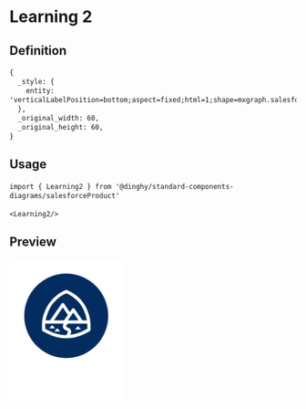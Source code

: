 # Learning 2

## Definition

```
{
  _style: { 
    entity: 'verticalLabelPosition=bottom;aspect=fixed;html=1;shape=mxgraph.salesforce.learning2;',
  },
  _original_width: 60,
  _original_height: 60,
}
```

## Usage

```
import { Learning2 } from '@dinghy/standard-components-diagrams/salesforceProduct'

<Learning2/>
```

## Preview

<img src="./learning-2.png" width="200"/>
